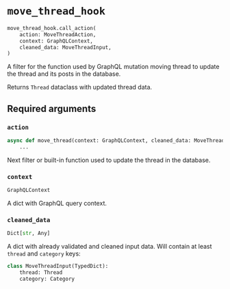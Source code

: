 # `move_thread_hook`

```python
move_thread_hook.call_action(
    action: MoveThreadAction,
    context: GraphQLContext,
    cleaned_data: MoveThreadInput,
)
```

A filter for the function used by GraphQL mutation moving thread to update the thread and its posts in the database.

Returns `Thread` dataclass with updated thread data.


## Required arguments

### `action`

```python
async def move_thread(context: GraphQLContext, cleaned_data: MoveThreadInput) -> Thread:
    ...
```

Next filter or built-in function used to update the thread in the database.


### `context`

```python
GraphQLContext
```

A dict with GraphQL query context.


### `cleaned_data`

```python
Dict[str, Any]
```

A dict with already validated and cleaned input data. Will contain at least `thread` and `category` keys:

```python
class MoveThreadInput(TypedDict):
    thread: Thread
    category: Category
```